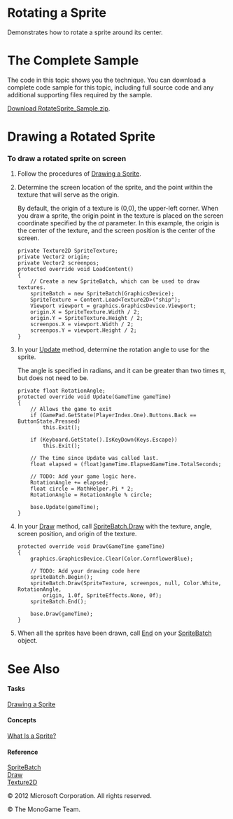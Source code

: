 

# Rotating a Sprite

Demonstrates how to rotate a sprite around its center.

# The Complete Sample

The code in this topic shows you the technique. You can download a complete code sample for this topic, including full source code and any additional supporting files required by the sample.

[Download RotateSprite_Sample.zip](http://go.microsoft.com/fwlink/?LinkId=258722).

# Drawing a Rotated Sprite

### To draw a rotated sprite on screen

1.  Follow the procedures of [Drawing a Sprite](2DGraphicsHowTo_Draw_Sprite.md).
    
2.  Determine the screen location of the sprite, and the point within the texture that will serve as the origin.
    
    By default, the origin of a texture is (0,0), the upper-left corner. When you draw a sprite, the origin point in the texture is placed on the screen coordinate specified by the _at_ parameter. In this example, the origin is the center of the texture, and the screen position is the center of the screen.
    
    ```
    private Texture2D SpriteTexture;
    private Vector2 origin;
    private Vector2 screenpos;
    protected override void LoadContent()
    {
        // Create a new SpriteBatch, which can be used to draw textures.
        spriteBatch = new SpriteBatch(GraphicsDevice);
        SpriteTexture = Content.Load<Texture2D>("ship");
        Viewport viewport = graphics.GraphicsDevice.Viewport;
        origin.X = SpriteTexture.Width / 2;
        origin.Y = SpriteTexture.Height / 2;
        screenpos.X = viewport.Width / 2;
        screenpos.Y = viewport.Height / 2;
    }
    ```
    
3.  In your [Update](xref:Microsoft.Xna.Framework.Game.Update) method, determine the rotation angle to use for the sprite.
    
    The angle is specified in radians, and it can be greater than two times π, but does not need to be.
    
    ```
    private float RotationAngle;
    protected override void Update(GameTime gameTime)
    {
        // Allows the game to exit
        if (GamePad.GetState(PlayerIndex.One).Buttons.Back == ButtonState.Pressed)
            this.Exit();
    
        if (Keyboard.GetState().IsKeyDown(Keys.Escape))
            this.Exit();
    
        // The time since Update was called last.
        float elapsed = (float)gameTime.ElapsedGameTime.TotalSeconds;
    
        // TODO: Add your game logic here.
        RotationAngle += elapsed;
        float circle = MathHelper.Pi * 2;
        RotationAngle = RotationAngle % circle;
    
        base.Update(gameTime);
    }
    ```
    
4.  In your [Draw](xref:Microsoft.Xna.Framework.Game.Draw) method, call [SpriteBatch.Draw](xref:Microsoft.Xna.Framework.Graphics.SpriteBatch.Draw) with the texture, angle, screen position, and origin of the texture.
    
    ```
    protected override void Draw(GameTime gameTime)
    {
        graphics.GraphicsDevice.Clear(Color.CornflowerBlue);
    
        // TODO: Add your drawing code here
        spriteBatch.Begin();
        spriteBatch.Draw(SpriteTexture, screenpos, null, Color.White, RotationAngle,
            origin, 1.0f, SpriteEffects.None, 0f);
        spriteBatch.End();
    
        base.Draw(gameTime);
    }
    ```
    
5.  When all the sprites have been drawn, call [End](xref:Microsoft.Xna.Framework.Graphics.SpriteBatch.End) on your [SpriteBatch](xref:Microsoft.Xna.Framework.Graphics.SpriteBatch) object.
    

# See Also

#### Tasks

[Drawing a Sprite](2DGraphicsHowTo_Draw_Sprite.md)  

#### Concepts

[What Is a Sprite?](Sprite_Overview.md)  

#### Reference

[SpriteBatch](xref:Microsoft.Xna.Framework.Graphics.SpriteBatch)  
[Draw](xref:Microsoft.Xna.Framework.Graphics.SpriteBatch.Draw)  
[Texture2D](xref:Microsoft.Xna.Framework.Graphics.Texture2D)  

© 2012 Microsoft Corporation. All rights reserved.  

© The MonoGame Team.
